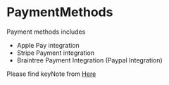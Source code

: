 # PaymentMethods
Payment methods includes 

- Apple Pay integration 
- Stripe Payment integration  
- Braintree Payment Integration (Paypal Integration)

Please find keyNote from [Here](https://github.com/ujeshpatel/PaymentMethods/blob/master/iOS%20Payment%20Integration%20.key)
